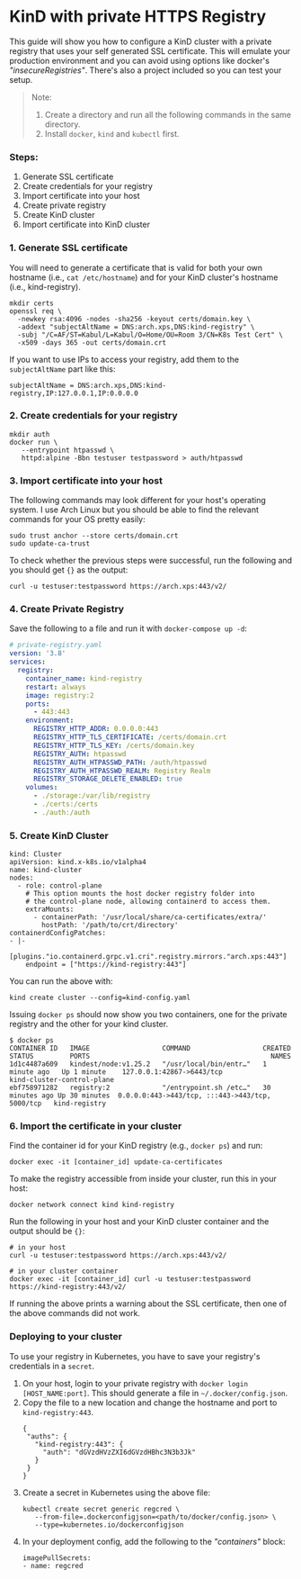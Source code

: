 # KinD with private HTTPS Registry

This guide will show you how to configure a KinD cluster
with a private registry that uses your self generated SSL
certificate. This will emulate your production environment
and you can avoid using options like docker's
*"insecureRegistries"*. There's also a project included so
you can test your setup.

> Note: 
> 1. Create a directory and run all the following commands in the same directory.
> 2. Install `docker`, `kind` and `kubectl` first.

### Steps:

1. Generate SSL certificate 
2. Create credentials for your registry
3. Import certificate into your host
4. Create private registry
5. Create KinD cluster
6. Import certificate into KinD cluster

### 1. Generate SSL certificate
You will need to generate a certificate that is valid for
both your own hostname (i.e., `cat /etc/hostname`) and for
your KinD cluster's hostname (i.e., kind-registry).

```shell
mkdir certs
openssl req \
  -newkey rsa:4096 -nodes -sha256 -keyout certs/domain.key \
  -addext "subjectAltName = DNS:arch.xps,DNS:kind-registry" \
  -subj "/C=AF/ST=Kabul/L=Kabul/O=Home/OU=Room 3/CN=K8s Test Cert" \
  -x509 -days 365 -out certs/domain.crt
```

If you want to use IPs to access your registry, add them to
the `subjectAltName` part like this:
```
subjectAltName = DNS:arch.xps,DNS:kind-registry,IP:127.0.0.1,IP:0.0.0.0
```

### 2. Create credentials for your registry
```shell
mkdir auth
docker run \
   --entrypoint htpasswd \
   httpd:alpine -Bbn testuser testpassword > auth/htpasswd
```

### 3. Import certificate into your host
The following commands may look different for your host's
operating system. I use Arch Linux but you should be able to
find the relevant commands for your OS pretty easily:
```shell
sudo trust anchor --store certs/domain.crt
sudo update-ca-trust
```

To check whether the previous steps were successful, run the
following and you should get `{}` as the output:
```lang=shell
curl -u testuser:testpassword https://arch.xps:443/v2/
```

### 4. Create Private Registry
Save the following to a file and run it with 
`docker-compose up -d`:
```yaml
# private-registry.yaml
version: '3.8'
services:
  registry:
    container_name: kind-registry
    restart: always
    image: registry:2
    ports:
      - 443:443
    environment:
      REGISTRY_HTTP_ADDR: 0.0.0.0:443
      REGISTRY_HTTP_TLS_CERTIFICATE: /certs/domain.crt
      REGISTRY_HTTP_TLS_KEY: /certs/domain.key
      REGISTRY_AUTH: htpasswd
      REGISTRY_AUTH_HTPASSWD_PATH: /auth/htpasswd
      REGISTRY_AUTH_HTPASSWD_REALM: Registry Realm
      REGISTRY_STORAGE_DELETE_ENABLED: true
    volumes:
      - ./storage:/var/lib/registry
      - ./certs:/certs
      - ./auth:/auth
```

### 5. Create KinD Cluster
```lang=yaml
kind: Cluster
apiVersion: kind.x-k8s.io/v1alpha4
name: kind-cluster
nodes:
  - role: control-plane
    # This option mounts the host docker registry folder into
    # the control-plane node, allowing containerd to access them.
    extraMounts:
      - containerPath: '/usr/local/share/ca-certificates/extra/'
        hostPath: '/path/to/crt/directory'
containerdConfigPatches:
- |-
  [plugins."io.containerd.grpc.v1.cri".registry.mirrors."arch.xps:443"]
    endpoint = ["https://kind-registry:443"]
```

You can run the above with:
```shell
kind create cluster --config=kind-config.yaml
```
Issuing `docker ps` should now show you two containers, one
for the private registry and the other for your kind
cluster.

```shell
$ docker ps
CONTAINER ID   IMAGE                  COMMAND                  CREATED        STATUS         PORTS                                             NAMES
1d1c4487a609   kindest/node:v1.25.2   "/usr/local/bin/entr…"   1 minute ago   Up 1 minute    127.0.0.1:42867->6443/tcp                         kind-cluster-control-plane
ebf758971282   registry:2             "/entrypoint.sh /etc…"   30 minutes ago Up 30 minutes  0.0.0.0:443->443/tcp, :::443->443/tcp, 5000/tcp   kind-registry
```

### 6. Import the certificate in your cluster
Find the container id for your KinD registry
(e.g., `docker ps`) and run:
```lang=sh
docker exec -it [container_id] update-ca-certificates
```
To make the registry accessible from inside your cluster, 
run this in your host:
```lang=sh
docker network connect kind kind-registry
```
Run the following in your host and your KinD cluster
container and the output should be `{}`:
```lang=shell
# in your host
curl -u testuser:testpassword https://arch.xps:443/v2/

# in your cluster container
docker exec -it [container_id] curl -u testuser:testpassword https://kind-registry:443/v2/
```
If running the above prints a warning about the SSL 
certificate, then one of the above commands did not work.

### Deploying to your cluster
To use your registry in Kubernetes, you have to save your 
registry's credentials in a `secret`.
1. On your host, login to your private registry with
   ```docker login [HOST_NAME:port]```. This should generate 
   a file in `~/.docker/config.json`.
2. Copy the file to a new location and change the hostname
   and port to `kind-registry:443`.
   ```
   {
    "auths": {
      "kind-registry:443": {
        "auth": "dGVzdHVzZXI6dGVzdHBhc3N3b3Jk"
      }
    }
   }
   ```
3. Create a secret in Kubernetes using the above file:
   ```
   kubectl create secret generic regcred \
      --from-file=.dockerconfigjson=<path/to/docker/config.json> \
      --type=kubernetes.io/dockerconfigjson
   ```
4. In your deployment config, add the following to the
   *"containers"* block:
   ```
   imagePullSecrets:
   - name: regcred
   ```
